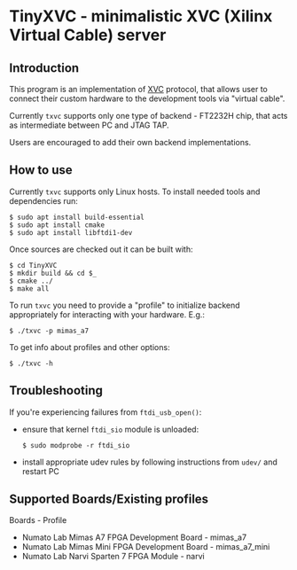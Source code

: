 
# TinyXVC - minimalistic XVC (Xilinx Virtual Cable) server

## Introduction

This program is an implementation of [XVC](https://github.com/Xilinx/XilinxVirtualCable/blob/master/README.md)
protocol, that allows user to connect their custom hardware to the development tools via "virtual cable".

Currently `txvc` supports only one type of backend - FT2232H chip, that acts as intermediate between
PC and JTAG TAP.

Users are encouraged to add their own backend implementations.

## How to use

Currently `txvc` supports only Linux hosts. To install needed tools and dependencies run:
```
$ sudo apt install build-essential
$ sudo apt install cmake
$ sudo apt install libftdi1-dev
```
Once sources are checked out it can be built with:
```
$ cd TinyXVC
$ mkdir build && cd $_
$ cmake ../
$ make all
```
To run `txvc` you need to provide a "profile" to initialize backend appropriately for interacting
with your hardware. E.g.:
```
$ ./txvc -p mimas_a7
```
To get info about profiles and other options:
```
$ ./txvc -h
```

## Troubleshooting

If you're experiencing failures from `ftdi_usb_open()`:
- ensure that kernel `ftdi_sio` module is unloaded:
  ```
  $ sudo modprobe -r ftdi_sio
  ```
- install appropriate udev rules by following instructions from `udev/` and restart PC

## Supported Boards/Existing profiles 
Boards - Profile

- Numato Lab Mimas A7 FPGA Development Board    - mimas_a7
- Numato Lab Mimas Mini FPGA Development Board  - mimas_a7_mini
- Numato Lab Narvi Sparten 7 FPGA Module        - narvi